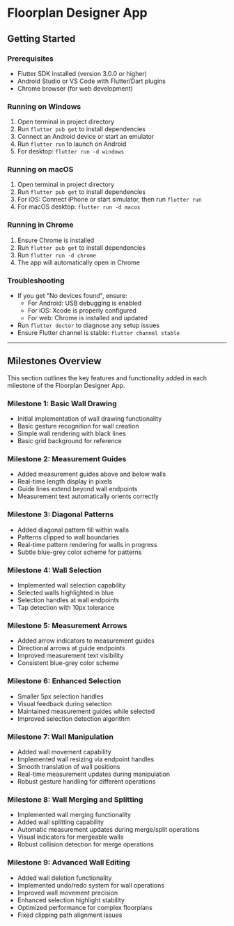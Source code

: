 # Floorplan Designer App

## Getting Started

### Prerequisites

- Flutter SDK installed (version 3.0.0 or higher)
- Android Studio or VS Code with Flutter/Dart plugins
- Chrome browser (for web development)

### Running on Windows

1. Open terminal in project directory
2. Run `flutter pub get` to install dependencies
3. Connect an Android device or start an emulator
4. Run `flutter run` to launch on Android
5. For desktop: `flutter run -d windows`

### Running on macOS

1. Open terminal in project directory  
2. Run `flutter pub get` to install dependencies
3. For iOS: Connect iPhone or start simulator, then run `flutter run`
4. For macOS desktop: `flutter run -d macos`

### Running in Chrome

1. Ensure Chrome is installed
2. Run `flutter pub get` to install dependencies
3. Run `flutter run -d chrome`
4. The app will automatically open in Chrome

### Troubleshooting

- If you get "No devices found", ensure:
  - For Android: USB debugging is enabled
  - For iOS: Xcode is properly configured
  - For web: Chrome is installed and updated
- Run `flutter doctor` to diagnose any setup issues
- Ensure Flutter channel is stable: `flutter channel stable`

---

## Milestones Overview

This section outlines the key features and functionality added in each milestone of the Floorplan Designer App.

### Milestone 1: Basic Wall Drawing

- Initial implementation of wall drawing functionality
- Basic gesture recognition for wall creation
- Simple wall rendering with black lines
- Basic grid background for reference

### Milestone 2: Measurement Guides

- Added measurement guides above and below walls
- Real-time length display in pixels
- Guide lines extend beyond wall endpoints
- Measurement text automatically orients correctly

### Milestone 3: Diagonal Patterns

- Added diagonal pattern fill within walls
- Patterns clipped to wall boundaries
- Real-time pattern rendering for walls in progress
- Subtle blue-grey color scheme for patterns

### Milestone 4: Wall Selection

- Implemented wall selection capability
- Selected walls highlighted in blue
- Selection handles at wall endpoints
- Tap detection with 10px tolerance

### Milestone 5: Measurement Arrows

- Added arrow indicators to measurement guides
- Directional arrows at guide endpoints
- Improved measurement text visibility
- Consistent blue-grey color scheme

### Milestone 6: Enhanced Selection

- Smaller 5px selection handles
- Visual feedback during selection
- Maintained measurement guides while selected
- Improved selection detection algorithm

### Milestone 7: Wall Manipulation

- Added wall movement capability
- Implemented wall resizing via endpoint handles
- Smooth translation of wall positions
- Real-time measurement updates during manipulation
- Robust gesture handling for different operations

### Milestone 8: Wall Merging and Splitting

- Implemented wall merging functionality
- Added wall splitting capability
- Automatic measurement updates during merge/split operations
- Visual indicators for mergeable walls
- Robust collision detection for merge operations

### Milestone 9: Advanced Wall Editing

- Added wall deletion functionality
- Implemented undo/redo system for wall operations
- Improved wall movement precision
- Enhanced selection highlight stability
- Optimized performance for complex floorplans
- Fixed clipping path alignment issues
